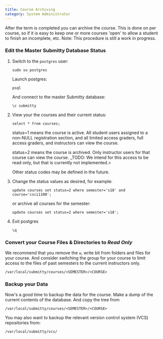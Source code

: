 ```yaml
---
title: Course Archiving
category: System Administrator
---
```


After the term is completed you can archive the course.  This is done
on per course, so if it is easy to keep one or more courses 'open' to
allow a student to finish an incomplete, etc.  Note: This procedure is
still a work in progress. 

### Edit the Master Submitty Database Status

1. Switch to the `postgres` user:

    ```
    sudo su postgres
    ```

    Launch postgres:
 
    ```
    psql
    ```

    And connect to the master Submitty database:

    ```
    \c submitty
    ```


2. View your the courses and their current status:

   ```
   select * from courses;
   ```

   status=1 means the course is active.  All student users assigned to
   a non-NULL registration section, and all limited access graders,
   full access graders, and instructors can view the course.

   status=2 means the course is archived.  Only instructor users for
   that course can view the course.  _TODO: We intend for this access
   to be read only, but that is currently not implemented.>

   Other status codes may be defined in the future.  


3. Change the status values as desired, for example:

   ```
   update courses set status=2 where semester='s18' and course='csci1100';
   ```

   or archive all courses for the semester:

   ```
   update courses set status=2 where semester='s18';
   ```


4. Exit postgres

   ```
   \q
   ```


### Convert your Course Files & Directories to _Read Only_

We recommend that you remove the `w`, write bit from folders and files
for your course.  And consider switching the group for your course to
limit access to the files of past semesters to the current instructors
only.

```
/var/local/submitty/courses/<SEMESTER>/<COURSE>
```


### Backup your Data

Now's a good time to backup the data for the course.  Make a dump of
the current contents of the database.  And copy the tree from

```
/var/local/submitty/courses/<SEMESTER>/<COURSE>
```

You may also want to backup the relevant version control system (VCS)
repositories from:

```
/var/local/submitty/vcs/
```

